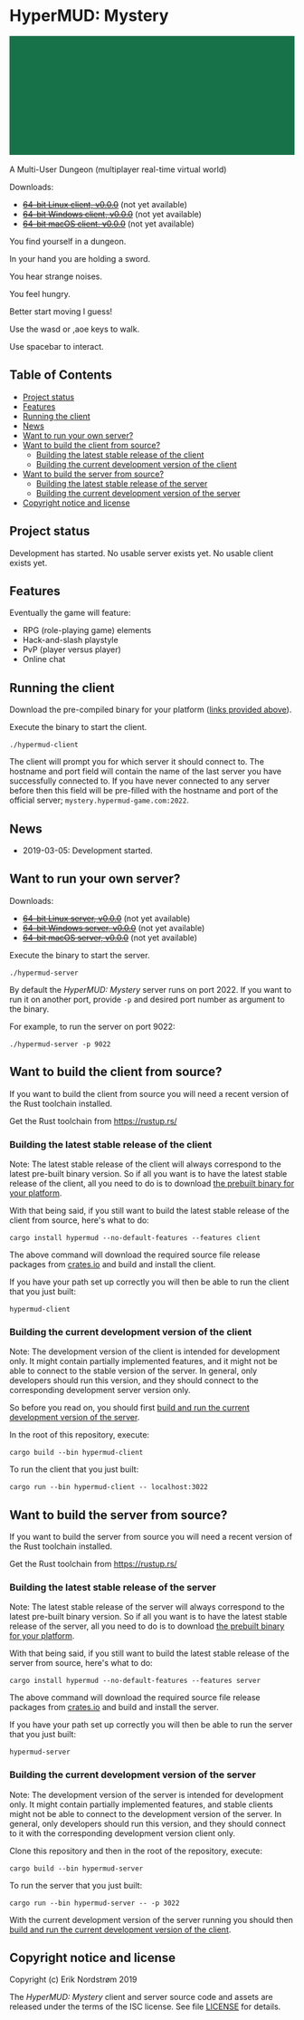 # HyperMUD: Mystery

![Header image](images/header.png)

A Multi-User Dungeon (multiplayer real-time virtual world)

Downloads:

* ~~[64-bit Linux client, v0.0.0](#)~~ (not yet available)
* ~~[64-bit Windows client, v0.0.0](#)~~ (not yet available)
* ~~[64-bit macOS client, v0.0.0](#)~~ (not yet available)

You find yourself in a dungeon.

In your hand you are holding a sword.

You hear strange noises.

You feel hungry.

Better start moving I guess!

Use the wasd or ,aoe keys to walk.

Use spacebar to interact.

## Table of Contents

* [Project status](#project-status)
* [Features](#features)
* [Running the client](#running-the-client)
* [News](#news)
* [Want to run your own server?](#want-to-run-your-own-server)
* [Want to build the client from source?](#want-to-build-the-client-from-source)
  - [Building the latest stable release of the client](#building-the-latest-stable-release-of-the-client)
  - [Building the current development version of the client](#building-the-current-development-version-of-the-client)
* [Want to build the server from source?](#want-to-build-the-server-from-source)
  - [Building the latest stable release of the server](#building-the-latest-stable-release-of-the-server)
  - [Building the current development version of the server](#building-the-current-development-version-of-the-server)
* [Copyright notice and license](#copyright-notice-and-license)

## Project status

Development has started. No usable server exists yet. No usable client exists yet.

## Features

Eventually the game will feature:

* RPG (role-playing game) elements
* Hack-and-slash playstyle
* PvP (player versus player)
* Online chat

## Running the client

Download the pre-compiled binary for your platform
([links provided above](#hypermud-mystery)).

Execute the binary to start the client.

```
./hypermud-client
```

The client will prompt you for which server it should connect to.
The hostname and port field will contain the name of the last
server you have successfully connected to. If you have never
connected to any server before then this field will be pre-filled
with the hostname and port of the official server;
`mystery.hypermud-game.com:2022`.

## News

* 2019-03-05: Development started.

## Want to run your own server?

Downloads:

* ~~[64-bit Linux server, v0.0.0](#)~~ (not yet available)
* ~~[64-bit Windows server, v0.0.0](#)~~ (not yet available)
* ~~[64-bit macOS server, v0.0.0](#)~~ (not yet available)

Execute the binary to start the server.

```
./hypermud-server
```

By default the *HyperMUD: Mystery* server
runs on port 2022. If you want to run it on
another port, provide `-p` and desired
port number as argument to the binary.

For example, to run the server on port 9022:

```
./hypermud-server -p 9022
```

## Want to build the client from source?

If you want to build the client from source
you will need a recent version of the Rust
toolchain installed.

Get the Rust toolchain from https://rustup.rs/

### Building the latest stable release of the client

Note: The latest stable release of the client will
always correspond to the latest pre-built binary
version. So if all you want is to have the latest
stable release of the client, all you need to do
is to download [the prebuilt binary for your platform](#hypermud-mystery).

With that being said, if you still want to build
the latest stable release of the client from source,
here's what to do:

```
cargo install hypermud --no-default-features --features client
```

The above command will download the required source file
release packages from [crates.io](https://crates.io/)
and build and install the client.

If you have your path set up correctly you will then
be able to run the client that you just built:

```
hypermud-client
```

### Building the current development version of the client

Note: The development version of the client is intended for
development only. It might contain partially implemented features,
and it might not be able to connect to the stable version of the server.
In general, only developers should run this version, and they should
connect to the corresponding development server version only.

So before you read on, you should first
[build and run the current development version of the server](#building-the-current-development-version-of-the-server).

In the root of this repository, execute:

```
cargo build --bin hypermud-client
```

To run the client that you just built:

```
cargo run --bin hypermud-client -- localhost:3022
```

## Want to build the server from source?

If you want to build the server from source
you will need a recent version of the Rust
toolchain installed.

Get the Rust toolchain from https://rustup.rs/

### Building the latest stable release of the server

Note: The latest stable release of the server will
always correspond to the latest pre-built binary
version. So if all you want is to have the latest
stable release of the server, all you need to do
is to download [the prebuilt binary for your platform](#want-to-run-your-own-server).

With that being said, if you still want to build
the latest stable release of the server from source,
here's what to do:

```
cargo install hypermud --no-default-features --features server
```

The above command will download the required source file
release packages from [crates.io](https://crates.io/)
and build and install the server.

If you have your path set up correctly you will then
be able to run the server that you just built:

```
hypermud-server
```

### Building the current development version of the server

Note: The development version of the server is intended for
development only. It might contain partially implemented features,
and stable clients might not be able to connect to the development
version of the server. In general, only developers should run
this version, and they should connect to it with the corresponding
development version client only.

Clone this repository and then in the root of the repository, execute:

```
cargo build --bin hypermud-server
```

To run the server that you just built:

```
cargo run --bin hypermud-server -- -p 3022
```

With the current development version of the server running you should then
[build and run the current development version of the client](#building-the-current-development-version-of-the-client).

## Copyright notice and license

Copyright (c) Erik Nordstrøm 2019

The *HyperMUD: Mystery* client and server source code and assets are released
under the terms of the ISC license. See file [LICENSE](LICENSE) for details.
